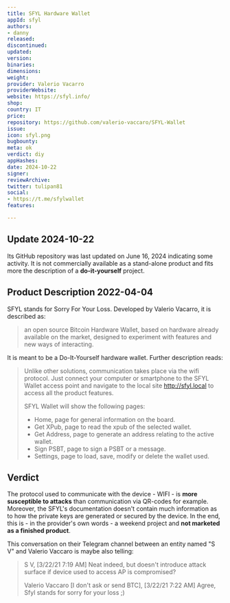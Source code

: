 ```yaml
---
title: SFYL Hardware Wallet
appId: sfyl
authors:
- danny
released: 
discontinued: 
updated: 
version: 
binaries: 
dimensions: 
weight: 
provider: Valerio Vacarro
providerWebsite: 
website: https://sfyl.info/
shop: 
country: IT
price: 
repository: https://github.com/valerio-vaccaro/SFYL-Wallet
issue: 
icon: sfyl.png
bugbounty: 
meta: ok
verdict: diy
appHashes: 
date: 2024-10-22
signer: 
reviewArchive: 
twitter: tulipan81
social:
- https://t.me/sfylwallet
features: 

---
```


## Update 2024-10-22

Its GitHub repository was last updated on June 16, 2024 indicating some activity. It is not commercially available as a stand-alone product and fits more the description of a **do-it-yourself** project.

## Product Description 2022-04-04

SFYL stands for Sorry For Your Loss. Developed by Valerio Vacarro, it is described as: 

> an open source Bitcoin Hardware Wallet, based on hardware already available on the market, designed to experiment with features and new ways of interacting.

It is meant to be a Do-It-Yourself hardware wallet. Further description reads: 

> Unlike other solutions, communication takes place via the wifi protocol. Just connect your computer or smartphone to the SFYL Wallet access point and navigate to the local site http://sfyl.local to access all the product features.
>
> SFYL Wallet will show the following pages:
>
> - Home, page for general information on the board.
> - Get XPub, page to read the xpub of the selected wallet.
> - Get Address, page to generate an address relating to the active wallet.
> - Sign PSBT, page to sign a PSBT or a message.
> - Settings, page to load, save, modify or delete the wallet used.

## Verdict

The protocol used to communicate with the device - WIFI - is **more susceptible to attacks** than communication via QR-codes for example. Moreover, the SFYL's documentation doesn't contain much information as to how the private keys are generated or secured by the device. In the end, this is - in the provider's own words - a weekend project and **not marketed as a finished product**.

This conversation on their Telegram channel between an entity named "S V" and Valerio Vaccaro is maybe also telling: 

> S V, [3/22/21 7:19 AM]
Neat indeed, but doesn't introduce attack surface if device used to access AP is compromised?
>
> Valerio Vaccaro [I don't ask or send BTC], [3/22/21 7:22 AM]
Agree, Sfyl stands for sorry for your loss ;)



